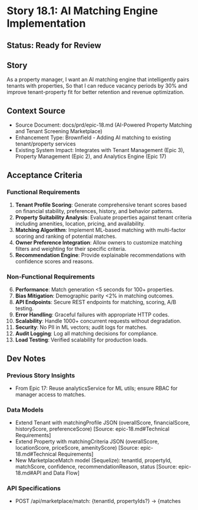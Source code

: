 
# Story 18.1: AI Matching Engine Implementation

## Status: Ready for Review

## Story

As a property manager,
I want an AI matching engine that intelligently pairs tenants with properties,
So that I can reduce vacancy periods by 30% and improve tenant-property fit for better retention and revenue optimization.

## Context Source

- Source Document: docs/prd/epic-18.md (AI-Powered Property Matching and Tenant Screening Marketplace)
- Enhancement Type: Brownfield - Adding AI matching to existing tenant/property services
- Existing System Impact: Integrates with Tenant Management (Epic 3), Property Management (Epic 2), and Analytics Engine (Epic 17)

## Acceptance Criteria

### Functional Requirements

1. **Tenant Profile Scoring**: Generate comprehensive tenant scores based on financial stability, preferences, history, and behavior patterns.
2. **Property Suitability Analysis**: Evaluate properties against tenant criteria including amenities, location, pricing, and availability.
3. **Matching Algorithm**: Implement ML-based matching with multi-factor scoring and ranking of potential matches.
4. **Owner Preference Integration**: Allow owners to customize matching filters and weighting for their specific criteria.
5. **Recommendation Engine**: Provide explainable recommendations with confidence scores and reasons.

### Non-Functional Requirements

6. **Performance**: Match generation <5 seconds for 100+ properties.
7. **Bias Mitigation**: Demographic parity <2% in matching outcomes.
8. **API Endpoints**: Secure REST endpoints for matching, scoring, A/B testing.
9. **Error Handling**: Graceful failures with appropriate HTTP codes.
10. **Scalability**: Handle 1000+ concurrent requests without degradation.
11. **Security**: No PII in ML vectors; audit logs for matches.
12. **Audit Logging**: Log all matching decisions for compliance.
13. **Load Testing**: Verified scalability for production loads.

## Dev Notes

### Previous Story Insights
- From Epic 17: Reuse analyticsService for ML utils; ensure RBAC for manager access to matches.

### Data Models
- Extend Tenant with matchingProfile JSON (overallScore, financialScore, historyScore, preferenceScore) [Source: epic-18.md#Technical Requirements]
- Extend Property with matchingCriteria JSON (overallScore, locationScore, priceScore, amenityScore) [Source: epic-18.md#Technical Requirements]
- New MarketplaceMatch model (Sequelize): tenantId, propertyId, matchScore, confidence, recommendationReason, status [Source: epic-18.md#API and Data Flow]

### API Specifications
- POST /api/marketplace/match: {tenantId, propertyIds?} -> {matches